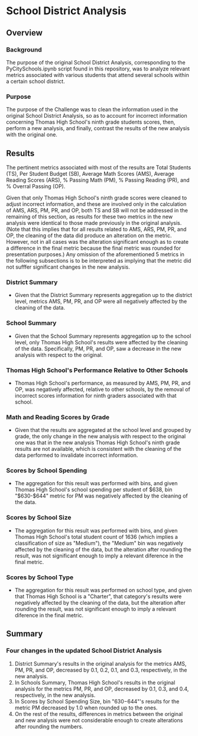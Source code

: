 # School District Analysis

## Overview

### Background

The purpose of the original School District Analysis, corresponding to the PyCitySchools.ipynb script found in this repository, was to analyze relevant metrics associated with various students that attend several schools within a certain school district. 

### Purpose

The purpose of the Challenge was to clean the information used in the original School District Analysis, so as to account for incorrect information concerning Thomas High School's ninth grade students scores, then, perform a new analysis, and finally, contrast the results of the new analysis with the original one.

## Results

The pertinent metrics associated with most of the results are Total Students (TS), Per Student Budget (SB), Average Math Scores (AMS), Average Reading Scores (ARS), % Passing Math (PM), % Passing Reading (PR), and % Overral Passing (OP). 

Given that only Thomas High School's ninth grade scores were cleaned to adjust incorrect information, and these are involved only in the calculation of AMS, ARS, PM, PR, and OP, both TS and SB will not be addressed in the remaining of this section, as results for these two metrics in the new analysis were identical to those made previously in the original analysis. (Note that this implies that for all results related to AMS, ARS, PM, PR, and OP, the cleaning of the data did produce an alteration on the metric. However, not in all cases was the alteration significant enough as to create a difference in the final metric because the final metric was rounded for presentation purposes.) Any omission of the aforementioned 5 metrics in the following subsections is to be interpreted as implying that the metric did not sufffer significant changes in the new analysis.

### District Summary

* Given that the District Summary represents aggregation up to the district level, metrics AMS, PM, PR, and OP were all negatively affected by the cleaning of the data.

### School Summary

* Given that the School Summary represents aggregation up to the school level, only Thomas High School's results were affected by the cleaning of the data. Specifically, PM, PR, and OP, saw a decrease in the new analysis with respect to the original.

### Thomas High School's Performance Relative to Other Schools

* Thomas High School's performance, as measured by AMS, PM, PR, and OP, was negatively affected, relative to other schools, by the removal of incorrect scores information for ninth graders associated with that school.

### Math and Reading Scores by Grade

* Given that the results are aggregated at the school level and grouped by grade, the only change in the new analysis with respect to the original one was that in the new analysis Thomas High School's ninth grade results are not available, which is consistent with the cleaning of the data performed to invalidate incorrect information.

### Scores by School Spending

* The aggregation for this result was performed with bins, and given Thomas High School's school spending per student of $638, bin "$630-$644" metric for PM was negatively affected by the cleaning of the data.

### Scores by School Size

* The aggregation for this result was performed with bins, and given Thomas High School's total student count of 1636 (which implies a classification of size as "Medium"), the "Medium" bin was negatively affected by the cleaning of the data, but the alteration after rounding the result, was not significant enough to imply a relevant diference in the final metric.

### Scores by School Type

* The aggregation for this result was performed on school type, and given that Thomas High School is a "Charter", that category's results were negatively affected by the cleaning of the data, but the alteration after rounding the result, was not significant enough to imply a relevant diference in the final metric.

## Summary

### Four changes in the updated School District Analysis

1) District Summary's results in the original analysis for the metrics AMS, PM, PR, and OP, decreased by 0.1, 0.2, 0.1, and 0.3, respectively, in the new analysis.
2) In Schools Summary, Thomas High School's results in the original analysis for the metrics PM, PR, and OP, decreased by 0.1, 0.3, and 0.4, respectively, in the new analysis.
3) In Scores by School Spending Size, bin "$630-$644"'s results for the metric PM decreased by 1.0 when rounded up to the ones.
4) On the rest of the results, differences in metrics between the original and new analysis were not considerable enough to create alterations after rounding the numbers.


